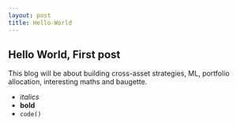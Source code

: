 ```yaml
---
layout: post
title: Hello-World
---
```


## Hello World, First post


This blog will be about building cross-asset strategies, ML, portfolio allocation, interesting maths and baugette.

- _italics_
- **bold**
- `code()`
